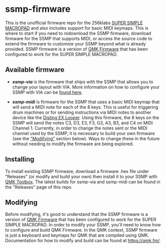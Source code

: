 # ssmp-firmware

This is the unofficial firmware repo for the 256klabs [SUPER SIMPLE MACROPAD](https://www.etsy.com/ca/listing/1088544281/super-simple-macropad) and also includes support for basic MIDI keymaps. This is where to start if you need to redownload the SSMP firmware, download firmware for the SSMP that supports MIDI, or access the source code to extend the firmware to customize your SSMP beyond what is already provided. SSMP firmware is a version of [QMK Firmware](https://qmk.fm/) that has been configured to work for the SUPER SIMPLE MACROPAD. 

## Available firmware
- _**ssmp-via**_ is the firmware that ships with the SSMP that allows you to change your layout with VIA. More information on how to configure your SSMP with VIA can be [found here](https://www.youtube.com/watch?v=vyfjawPZ8_Y&t=315s).

- _**ssmp-midi**_ is firmware for the SSMP that uses a basic MIDI keymap that will send a MIDI note for each of the 8 keys. This is useful for triggering drum machines or for sending instructions via MIDI notes to another device like the [Disting EX Looper](https://www.youtube.com/watch?v=ZkL7v5CCzgc&t=59s). Using this firmware, the 8 keys on the SSMP will send the notes C3, D3, E3, F3, G3, A3, B3, and C4 on MIDI Channel 1. Currently, in order to change the notes sent or the MIDI channel used by the SSMP, it is necessary to build your own firmware (see the ["Modifying"](#modifying) section below). Ways to change these in the future without needing to modify the firmware are being explored. 

## Installing
To install existing SSMP firmware, download a firmware .hex file under "Releases" (or modify and build your own) then install it to your SSMP with [QMK Toolbox](https://github.com/qmk/qmk_toolbox). The latest builds for ssmp-via and ssmp-midi can be found in the "Releases" page of this repo.

## Modifying
Before modifying, it's good to understand that the SSMP firmware is a version of [QMK Firmware](https://qmk.fm/) that has been configured to work for the SUPER SIMPLE MACROPAD. In order to modify your SSMP, you'll need to know how to configure and build QMK Firmware. In the QMK context, SSMP firmware is just a keyboard and keymaps for QMK that are compiled using QMK. Documentation for how to modify and build can be found at https://qmk.fm/.

